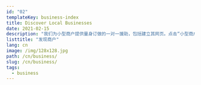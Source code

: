 ```yaml
---
id: "02"
templateKey: business-index
title: Discover Local Businesses
date: 2021-02-15
description: "我们为小型商户提供量身订做的一对一援助，包括建立其网页。点击“小型商户中心”获取适合您的相关咨询。"
listtitle: "发现商户"
lang: cn
image: /img/128x128.jpg
path: /cn/business/
slug: /cn/business/
tags:
  - business
---
```

